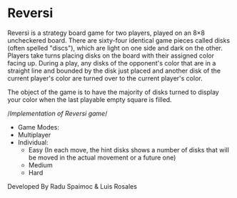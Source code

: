 # Reversi

Reversi is a strategy board game for two players, played on an 8×8 uncheckered board. There are sixty-four identical game pieces called disks (often spelled "discs"), which are light on one side and dark on the other. Players take turns placing disks on the board with their assigned color facing up. During a play, any disks of the opponent's color that are in a straight line and bounded by the disk just placed and another disk of the current player's color are turned over to the current player's color.

The object of the game is to have the majority of disks turned to display your color when the last playable empty square is filled.


/*Implementation of Reversi game*/
- Game Modes:
 - Multiplayer
 - Individual:
    - Easy (In each move, the hint disks shows a number of disks that will be moved in the actual movement or a future one)
    - Medium
    - Hard

Developed By Radu Spaimoc & Luis Rosales


